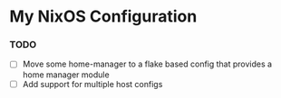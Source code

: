 # My NixOS Configuration

### TODO

- [ ] Move some home-manager to a flake based config that provides a home manager module
- [ ] Add support for multiple host configs
